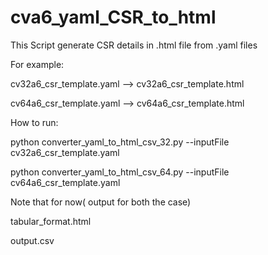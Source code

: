 # cva6_yaml_CSR_to_html

This Script generate CSR details in .html file from .yaml files

For example:

cv32a6_csr_template.yaml --> cv32a6_csr_template.html

cv64a6_csr_template.yaml --> cv64a6_csr_template.html

How to run:

python converter_yaml_to_html_csv_32.py --inputFile cv32a6_csr_template.yaml

python converter_yaml_to_html_csv_64.py --inputFile cv64a6_csr_template.yaml


Note that for now( output for both the case)

tabular_format.html

output.csv
